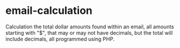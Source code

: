 # email-calculation
Calculation the total dollar amounts found within an email, all amounts starting with "$", that may or may not have decimals, but the total will include decimals, all programmed using PHP.
